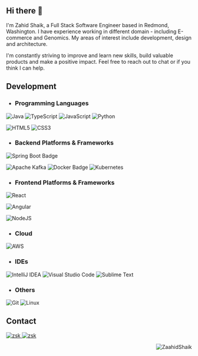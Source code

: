 

## Hi there 👋

I'm Zahid Shaik, a Full Stack Software Engineer based in Redmond, Washington. I have experience working in different domain - including E-commerce and Genomics. My areas of interest include development, design and architecture. 

I'm constantly striving to improve and learn new skills, build valuable products and make a positive impact. Feel free to reach out to chat or if you think I can help.



## Development
- ### Programming Languages

![Java](https://img.shields.io/badge/java-%23ED8B00.svg?style=for-the-badge&logo=openjdk&logoColor=white)
![TypeScript](https://img.shields.io/badge/typescript-%23007ACC.svg?style=for-the-badge&logo=typescript&logoColor=white)
![JavaScript](https://img.shields.io/badge/javascript-%23323330.svg?style=for-the-badge&logo=javascript&logoColor=%23F7DF1E)
![Python](https://img.shields.io/badge/python-3670A0?style=for-the-badge&logo=python&logoColor=ffdd54)

<!--  ![Markdown](https://img.shields.io/badge/markdown-%23000000.svg?style=for-the-badge&logo=markdown&logoColor=white)  -->

![HTML5](https://img.shields.io/badge/html5-%23E34F26.svg?style=for-the-badge&logo=html5&logoColor=white)
![CSS3](https://img.shields.io/badge/css3-%231572B6.svg?style=for-the-badge&logo=css3&logoColor=white)
<!-- 
![Kotlin](https://img.shields.io/badge/kotlin-%237F52FF.svg?style=for-the-badge&logo=kotlin&logoColor=white)
![Swift](https://img.shields.io/badge/swift-F54A2A?style=for-the-badge&logo=swift&logoColor=white)
![C#](https://img.shields.io/badge/c%23-%23239120.svg?style=for-the-badge&logo=c-sharp&logoColor=white)
 -->

- ### Backend Platforms & Frameworks

<!-- ![Spring](https://img.shields.io/badge/spring-%236DB33F.svg?style=for-the-badge&logo=spring&logoColor=white)  -->
![Spring Boot Badge](https://img.shields.io/badge/Spring%20Boot-6DB33F?style=for-the-badge&logo=springboot&logoColor=fff)
<!-- ![Hibernate Badge](https://img.shields.io/badge/Hibernate-59666C?style=for-the-badge&logo=hibernate&logoColor=fff)  -->
![Apache Kafka](https://img.shields.io/badge/Apache%20Kafka-000?style=for-the-badge&logo=apachekafka)
![Docker Badge](https://img.shields.io/badge/Docker-2496ED?style=for-the-badge&logo=docker&logoColor=fff)
![Kubernetes](https://img.shields.io/badge/kubernetes-%23326ce5.svg?style=for-the-badge&logo=kubernetes&logoColor=white) 

<!-- ![AmazonDynamoDB](https://img.shields.io/badge/Amazon%20DynamoDB-4053D6?style=for-the-badge&logo=Amazon%20DynamoDB&logoColor=white)  -->
<!-- ![MySQL](https://img.shields.io/badge/mysql-%2300f.svg?style=for-the-badge&logo=mysql&logoColor=white) -->
<!-- ![MongoDB](https://img.shields.io/badge/MongoDB-%234ea94b.svg?style=for-the-badge&logo=mongodb&logoColor=white)  -->
<!-- ![Redis](https://img.shields.io/badge/redis-%23DD0031.svg?style=for-the-badge&logo=redis&logoColor=white)  -->
<!-- ![Postgres](https://img.shields.io/badge/postgres-%23316192.svg?style=for-the-badge&logo=postgresql&logoColor=white)  -->

<!-- ![JUnit5 Badge](https://img.shields.io/badge/JUnit5-25A162?style=for-the-badge&logo=junit5&logoColor=fff)  -->


- ### Frontend Platforms & Frameworks

![React](https://img.shields.io/badge/react-%2320232a.svg?style=for-the-badge&logo=react&logoColor=%2361DAFB)
<!-- ![Redux](https://img.shields.io/badge/redux-%23593d88.svg?style=for-the-badge&logo=redux&logoColor=white)  -->
<!-- ![React Router](https://img.shields.io/badge/React_Router-CA4245?style=for-the-badge&logo=react-router&logoColor=white)  -->
![Angular](https://img.shields.io/badge/angular-%23DD0031.svg?style=for-the-badge&logo=angular&logoColor=white)

<!-- ![NPM](https://img.shields.io/badge/NPM-%23CB3837.svg?style=for-the-badge&logo=npm&logoColor=white)  -->
![NodeJS](https://img.shields.io/badge/node.js-6DA55F?style=for-the-badge&logo=node.js&logoColor=white)
<!-- ![Webpack](https://img.shields.io/badge/webpack-%238DD6F9.svg?style=for-the-badge&logo=webpack&logoColor=black)  -->
<!-- ![Babel Badge](https://img.shields.io/badge/Babel-F9DC3E?style=for-the-badge&logo=babel&logoColor=000)  -->

<!--  ![MUI](https://img.shields.io/badge/MUI-%230081CB.svg?style=for-the-badge&logo=mui&logoColor=white)  -->
<!--  ![Bootstrap](https://img.shields.io/badge/bootstrap-%23563D7C.svg?style=for-the-badge&logo=bootstrap&logoColor=white)  -->

<!-- ![jQuery](https://img.shields.io/badge/jquery-%230769AD.svg?style=for-the-badge&logo=jquery&logoColor=white) -->
<!-- ![Jest](https://img.shields.io/badge/Jest-323330?style=for-the-badge&logo=Jest&logoColor=white)  -->


- ### Cloud

![AWS](https://img.shields.io/badge/Amazon_AWS-FF9900?style=for-the-badge&logo=amazonaws&logoColor=white)
<!-- ![Github Pages](https://img.shields.io/badge/github%20pages-121013?style=for-the-badge&logo=github&logoColor=white)  -->
<!-- ![Kubernetes](https://img.shields.io/badge/kubernetes-%23326ce5.svg?style=for-the-badge&logo=kubernetes&logoColor=white) -->
<!-- 
### ML & AI

![Anaconda](https://img.shields.io/badge/Anaconda-%2344A833.svg?style=for-the-badge&logo=anaconda&logoColor=white) -->

- ### IDEs

![IntelliJ IDEA](https://img.shields.io/badge/IntelliJIDEA-000000.svg?style=for-the-badge&logo=intellij-idea&logoColor=white)
![Visual Studio Code](https://img.shields.io/badge/Visual%20Studio%20Code-0078d7.svg?style=for-the-badge&logo=visual-studio-code&logoColor=white)
![Sublime Text](https://img.shields.io/badge/sublime_text-%23575757.svg?style=for-the-badge&logo=sublime-text&logoColor=important) 
<!-- ![Jupyter Notebook](https://img.shields.io/badge/jupyter-%23FA0F00.svg?style=for-the-badge&logo=jupyter&logoColor=white)  -->
<!-- ![CoLab](https://img.shields.io/badge/Colab-F9AB00?style=for-the-badge&logo=googlecolab&color=525252)  -->
<!-- ![Xcode](https://img.shields.io/badge/Xcode-007ACC?style=for-the-badge&logo=Xcode&logoColor=white)  -->
<!-- ![CodeSandbox](https://img.shields.io/badge/Codesandbox-040404?style=for-the-badge&logo=codesandbox&logoColor=DBDBDB) -->

- ### Others
![Git](https://img.shields.io/badge/GIT-E44C30?style=for-the-badge&logo=git&logoColor=white)
![Linux](https://img.shields.io/badge/Linux-FCC624?style=for-the-badge&logo=linux&logoColor=black)
<!-- ![Postman Badge](https://img.shields.io/badge/Postman-FF6C37?style=for-the-badge&logo=postman&logoColor=fff)  -->

## Contact

<!-- <p align="center"><p> -->

<!--  <a href="" target="blank">
  <img src="https://img.shields.io/badge/Website-DC143C?style=for-the-badge&logo=medium&logoColor=white" alt="zsk" />
 </a> -->
 
<!--  ![Medium](https://img.shields.io/badge/Medium-12100E?style=for-the-badge&logo=medium&logoColor=white) -->
<!--  ![Dev.to blog](https://img.shields.io/badge/dev.to-0A0A0A?style=for-the-badge&logo=dev.to&logoColor=white) -->

 <a href="zahidshaik01@gmail.com" target="_blank">
  <img src="https://img.shields.io/badge/Gmail-D14836?style=for-the-badge&logo=gmail&logoColor=white" alt="zsk"/>
 </a>

 <a href="https://www.linkedin.com/in/zahid-shaik/" target="_blank">
  <img src="https://img.shields.io/badge/LinkedIn-0077B5?style=for-the-badge&logo=linkedin&logoColor=white" alt="zsk"/>
 </a>


<p align="right" > <img src="https://komarev.com/ghpvc/?username=ZaahidShaik&label=Profile%20views&color=0e75b6&style=flat" alt="ZaahidShaik" /> </p>
